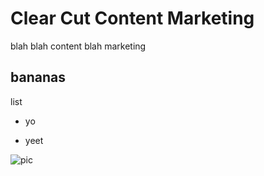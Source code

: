 # Clear Cut Content Marketing


blah blah content blah marketing


## bananas

list

* yo

* yeet

![pic](https://i.ytimg.com/vi/tqnQdN4rDWU/hqdefault.jpg)
